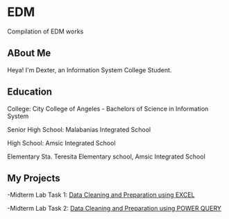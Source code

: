 # EDM
Compilation of EDM works

## ABout Me
Heya! I'm Dexter, an Information System College Student.

## Education
College: City College of Angeles - Bachelors of Science in Information System

Senior High School: Malabanias Integrated School

High School: Amsic Integrated School

Elementary Sta. Teresita Elementary school, Amsic Integrated School

## My Projects
-Midterm Lab Task 1: [Data Cleaning and Preparation using EXCEL](Midterm%20Task/README.md)

-Midterm Lab Task 2: [Data Cleaning and Preparation using POWER QUERY](Midterm%20Task%202/README.md)
